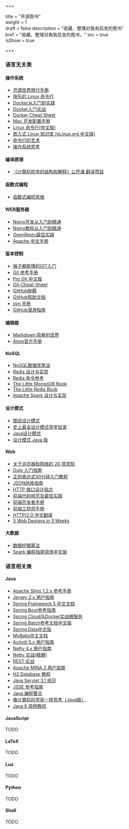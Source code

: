 +++

title = "开源图书"  
weight = 1  
draft = false 
description = "收藏、整理对我有启发的图书"  
bref = "收藏、整理对我有启发的图书。"
toc = true  
isShow = true

+++

### 语言无关类

#### 操作系统

* [开源世界旅行手册](http://i.linuxtoy.org/docs/guide/index.html)
* [快乐的 Linux 命令行](http://billie66.github.io/TLCL/index.html)
* [Docker从入门到实践](https://yeasy.gitbooks.io/docker_practice/content/)
* [Docker入门实战](https://yuedu.baidu.com/ebook/d817967416fc700abb68fca1?pn=1&rf=https%3A%2F%2Fyuedu.baidu.com%2Febook%2Fd817967416fc700abb68fca1%3Fpn%3D1%26rf%3Dhttp%253A%252F%252Flocalhost%253A1313%252Fdata%252Fbook%252F)
* [Docker Cheat Sheet](https://github.com/wsargent/docker-cheat-sheet/tree/master/zh-cn#docker-cheat-sheet)
* [Mac 开发配置手册](https://aaaaaashu.gitbooks.io/mac-dev-setup/content/)
* [Linux 命令行(中文版)](http://billie66.github.io/TLCL/book/)
* [嵌入式 Linux 知识库 (eLinux.org 中文版)](https://www.gitbook.com/book/tinylab/elinux/details)
* [命令行的艺术](https://github.com/jlevy/the-art-of-command-line/blob/master/README-zh.md)
* [操作系统思考](https://github.com/wizardforcel/think-os-zh)

#### 编译原理
* [《计算机程序的结构和解释》公开课 翻译项目](https://github.com/DeathKing/Learning-SICP)

#### 函数式编程
* [函数式编程思维](http://www.ituring.com.cn/book/tupubarticle/2854)

#### WEB服务器

* [Nginx开发从入门到精通](http://tengine.taobao.org/book/index.html)
* [Nginx教程从入门到精通](http://www.ttlsa.com/nginx/nginx-stu-pdf/)
* [OpenResty最佳实践](https://www.gitbook.com/book/moonbingbing/openresty-best-practices/details)
* [Apache 中文手册](http://works.jinbuguo.com/apache/menu22/index.html)

#### 版本控制

* [猴子都能懂的GIT入门](http://backlogtool.com/git-guide/cn/)
* [Git 参考手册](http://gitref.justjavac.com)
* [Pro Git 中文版](https://www.gitbook.com/book/0532/progit/details)
* [Git-Cheat-Sheet](https://github.com/flyhigher139/Git-Cheat-Sheet)
* [GitHub秘籍](https://snowdream86.gitbooks.io/github-cheat-sheet/content/zh/index.html)
* [GitHub帮助文档](https://github.com/waylau/github-help)
* [svn 手册](http://svnbook.red-bean.com/nightly/zh/index.html)
* [GitHub漫游指南](https://github.com/phodal/github-roam)

#### 编辑器

* [Markdown·简单的世界](https://wizardforcel.gitbooks.io/markdown-simple-world/content/0.html)
* [Atom官方手册](https://atom-china.org/t/atom/62)

#### NoSQL

* [NoSQL数据库笔谈](http://old.sebug.net/paper/databases/nosql/Nosql.html)
* [Redis 设计与实现](http://redisbook.com/)
* [Redis 命令参考](http://redisdoc.com/)
* [The Little MongoDB Book](https://github.com/justinyhuang/the-little-mongodb-book-cn/blob/master/mongodb.md)
* [The Little Redis Book](https://github.com/JasonLai256/the-little-redis-book/blob/master/cn/redis.md)
* [Apache Spark 设计与实现](https://spark-internals.books.yourtion.com/)

#### 设计模式

* [图说设计模式](https://design-patterns.readthedocs.io/zh_CN/latest/index.html)
* [史上最全设计模式导学目录](http://blog.csdn.net/lovelion/article/details/17517213)
* [Java设计模式](https://gof.quanke.name/)
* [设计模式 Java 版](https://quanke.gitbooks.io/design-pattern-java/content/)

#### Web

* [关于浏览器和网络的 20 项须知](http://www.20thingsilearned.com/zh-CN/home)
* [Gulp 入门指南](https://github.com/nimojs/gulp-book)
* [正则表达式30分钟入门教程](http://deerchao.net/tutorials/regex/regex.htm)
* [JSON风格指南](https://github.com/darcyliu/google-styleguide/blob/master/JSONStyleGuide.md)
* [HTTP 接口设计指北](https://github.com/bolasblack/http-api-guide)
* [前端代码规范及最佳实践](http://coderlmn.github.io/code-standards/)
* [前端开发者手册](https://dwqs.gitbooks.io/frontenddevhandbook/content/)
* [前端工程师手册](https://leohxj.gitbooks.io/front-end-database/content/)
* [HTTP/2.0 中文翻译](http://yuedu.baidu.com/ebook/478d1a62376baf1ffc4fad99?pn=1)
* [3 Web Designs in 3 Weeks](https://www.gitbook.com/book/juntao/3-web-designs-in-3-weeks/details)

#### 大数据

* [数据挖掘算法](https://github.com/linyiqun/DataMiningAlgorithm)
* [Spark 编程指南简体中文版](https://aiyanbo.gitbooks.io/spark-programming-guide-zh-cn/content/)


### 语言相关类

#### Java

* [Apache Shiro 1.2.x 参考手册](https://waylau.gitbooks.io/apache-shiro-1-2-x-reference/content/)
* [Jersey 2.x 用户指南](https://waylau.gitbooks.io/jersey-2-user-guide/content/)
* [Spring Framework 5 中文文档](https://lfvepclr.gitbooks.io/spring-framework-5-doc-cn/content/)
* [Spring Boot参考指南](https://qbgbook.gitbooks.io/spring-boot-reference-guide-zh/content/)
* [Spring Cloud与Docker实战微服务](https://eacdy.gitbooks.io/spring-cloud-book/content/)
* [Spring Batch参考文档中文版](https://kimmking.gitbooks.io/springbatchreference/content/index.html)
* [Spring Data中文版](https://czeng.gitbooks.io/spring-data/content/)
* [MyBatis中文文档](http://mybatis.org/mybatis-3/zh/index.html)
* [Activiti 5.x 用户指南](https://waylau.gitbooks.io/activiti-5-x-user-guide/content/)
* [Netty 4.x 用户指南](https://waylau.com/netty-4-user-guide/)
* [Netty 实战(精髓)](https://waylau.gitbooks.io/essential-netty-in-action/)
* [REST 实战](https://waylau.gitbooks.io/rest-in-action/)
* [Apache MINA 2 用户指南](https://waylau.gitbooks.io/apache-mina-2-user-guide/)
* [H2 Database 教程](https://waylau.gitbooks.io/h2-database-doc/index.html)
* [Java Servlet 3.1 规范](https://waylau.gitbooks.io/servlet-3-1-specification/docs/Preface/Preface.html)
* [JSSE 参考指南](https://waylau.gitbooks.io/jsse-reference-guide/Introduction/Introduction.html)
* [Java 编程要点](https://waylau.gitbooks.io/essential-java/)
* [像计算机科学家一样思考（Java版）](http://www.ituring.com.cn/book/1978)
* [Java 8 简明教程](https://wizardforcel.gitbooks.io/modern-java/content/)

#### JavaScript
TODO

#### LaTeX
TODO

#### Lua
TODO

#### Python
TODO

#### Shell
TODO

